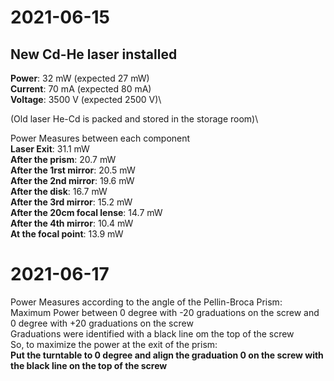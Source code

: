 # 2021-06-15
## New Cd-He laser installed
**Power**: 32 mW (expected 27 mW)\
**Current**: 70 mA (expected 80 mA)\
**Voltage**: 3500 V (expected 2500 V)\

(Old laser He-Cd is packed and stored in the storage room)\

Power Measures between each component\
**Laser Exit**: 31.1 mW \
**After the prism**: 20.7 mW \
**After the 1rst mirror**: 20.5 mW \
**After the 2nd mirror**: 19.6 mW \
**After the disk**: 16.7 mW \
**After the 3rd mirror**: 15.2 mW \
**After the 20cm focal lense**: 14.7 mW \
**After the 4th mirror**: 10.4 mW \
**At the focal point**: 13.9 mW 

# 2021-06-17
Power Measures according to the angle of the Pellin-Broca Prism:\
Maximum Power between 0 degree with -20 graduations on the screw and 0 degree with +20 graduations on the screw\
Graduations were identified with a black line om the top of the screw\
So, to maximize the power at the exit of the prism: \
**Put the turntable to 0 degree and align the graduation 0 on the screw with the black line on the top of the screw**
